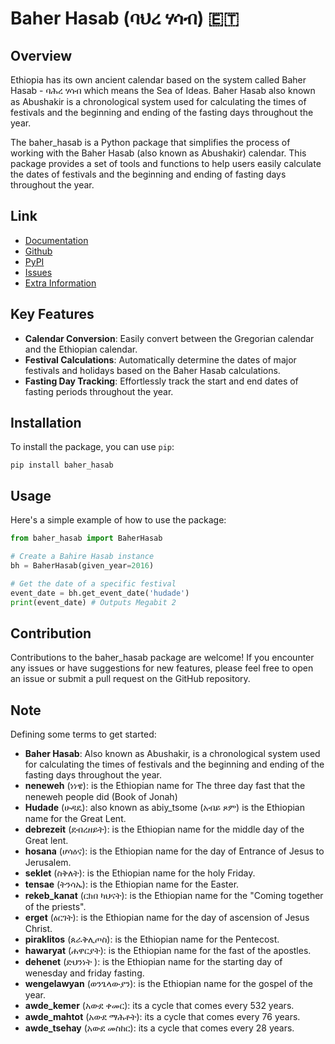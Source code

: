 # Baher Hasab (ባህረ ሃሳብ) 🇪🇹 

## Overview

Ethiopia has its own ancient calendar based on the system called Baher Hasab - ባሕረ ሃሳብ which means the Sea of Ideas. Baher Hasab  also known as Abushakir is a chronological system used for calculating the times of festivals and the beginning and ending of the fasting days throughout the year.

The baher_hasab is a Python package that simplifies the process of working with the Baher Hasab (also known as Abushakir) calendar. This package provides a set of tools and functions to help users easily calculate the dates of festivals and the beginning and ending of fasting days throughout the year.


## Link
- [Documentation](https://sam23121.github.io/baher_hasab/baherhasab/)
- [Github](https://github.com/sam23121/baher_hasab)
- [PyPI](https://pypi.org/project/baher_hasab/)
- [Issues](https://github.com/sam23121/baher_hasab/issues)
- [Extra Information](https://eotcmk.org/a/%E1%89%A3%E1%88%95%E1%88%A8-%E1%88%80%E1%88%B3%E1%89%A5/)


## Key Features

- **Calendar Conversion**: Easily convert between the Gregorian calendar and the Ethiopian calendar.
- **Festival Calculations**: Automatically determine the dates of major festivals and holidays based on the Baher Hasab calculations.
- **Fasting Day Tracking**: Effortlessly track the start and end dates of fasting periods throughout the year.

## Installation

To install the package, you can use `pip`:
```
pip install baher_hasab
```

## Usage

Here's a simple example of how to use the package:

```python
from baher_hasab import BaherHasab

# Create a Bahire Hasab instance
bh = BaherHasab(given_year=2016)

# Get the date of a specific festival
event_date = bh.get_event_date('hudade')
print(event_date) # Outputs Megabit 2
```

## Contribution
Contributions to the baher_hasab package are welcome! If you encounter any issues or have suggestions for new features, please feel free to open an issue or submit a pull request on the GitHub repository.

## Note
Defining some terms to get started:
- **Baher Hasab**: Also known as Abushakir, is a chronological system used for calculating the times of festivals and the beginning and ending of the fasting days throughout the year.
- **neneweh** (ነነዌ): is the Ethiopian name for The three day fast that the neneweh people did (Book of Jonah)
- **Hudade** (ሁዳዴ): also known as abiy_tsome (አብይ ጾም) is the Ethiopian name for the Great Lent.
- **debrezeit** (ደብረዘይት): is the Ethiopian name for the middle day of the Great lent.
- **hosana** (ሆሳዕና): is the Ethiopian name for the day of Entrance of Jesus to Jerusalem.
- **seklet** (ስቅለት): is the Ethiopian name for the holy Friday.
- **tensae** (ትንሳኤ): is the Ethiopian name for the Easter.
- **rekeb_kanat** (ርክበ ካህናት): is the Ethiopian name for the "Coming together of the priests".
- **erget** (ዕርገት): is the Ethiopian name for the day of ascension of Jesus Christ.
- **piraklitos** (ጰራቅሊጦስ): is the Ethiopian name for the Pentecost.
- **hawaryat** (ሐዋርያት): is the Ethiopian name for the fast of the apostles.
- **dehenet** (ድህንነት
): is the Ethiopian name for the starting day of wenesday and friday fasting.
- **wengelawyan** (ወንጌላውያን): is the Ethiopian name for the gospel of the year.
- **awde_kemer** (አውደ ቀመር): its a cycle that comes every 532 years.
- **awde_mahtot** (አውደ ማሕቶት): its a cycle that comes every 76 years.
- **awde_tsehay** (አውደ መስከር): its a cycle that comes every 28 years.





